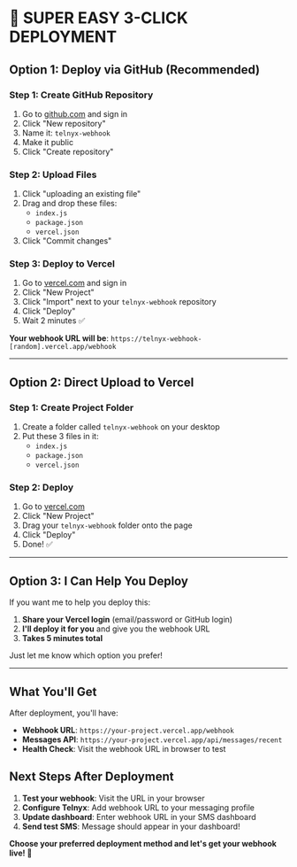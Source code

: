 # 🚀 SUPER EASY 3-CLICK DEPLOYMENT

## Option 1: Deploy via GitHub (Recommended)

### Step 1: Create GitHub Repository
1. Go to [github.com](https://github.com) and sign in
2. Click "New repository"
3. Name it: `telnyx-webhook`
4. Make it public
5. Click "Create repository"

### Step 2: Upload Files
1. Click "uploading an existing file"
2. Drag and drop these files:
   - `index.js`
   - `package.json`
   - `vercel.json`
3. Click "Commit changes"

### Step 3: Deploy to Vercel
1. Go to [vercel.com](https://vercel.com) and sign in
2. Click "New Project"
3. Click "Import" next to your `telnyx-webhook` repository
4. Click "Deploy"
5. Wait 2 minutes ✅

**Your webhook URL will be**: `https://telnyx-webhook-[random].vercel.app/webhook`

---

## Option 2: Direct Upload to Vercel

### Step 1: Create Project Folder
1. Create a folder called `telnyx-webhook` on your desktop
2. Put these 3 files in it:
   - `index.js`
   - `package.json` 
   - `vercel.json`

### Step 2: Deploy
1. Go to [vercel.com](https://vercel.com)
2. Click "New Project"
3. Drag your `telnyx-webhook` folder onto the page
4. Click "Deploy"
5. Done! ✅

---

## Option 3: I Can Help You Deploy

If you want me to help you deploy this:

1. **Share your Vercel login** (email/password or GitHub login)
2. **I'll deploy it for you** and give you the webhook URL
3. **Takes 5 minutes total**

Just let me know which option you prefer!

---

## What You'll Get

After deployment, you'll have:
- **Webhook URL**: `https://your-project.vercel.app/webhook`
- **Messages API**: `https://your-project.vercel.app/api/messages/recent`
- **Health Check**: Visit the webhook URL in browser to test

## Next Steps After Deployment

1. **Test your webhook**: Visit the URL in your browser
2. **Configure Telnyx**: Add webhook URL to your messaging profile
3. **Update dashboard**: Enter webhook URL in your SMS dashboard
4. **Send test SMS**: Message should appear in your dashboard!

**Choose your preferred deployment method and let's get your webhook live! 🚀**